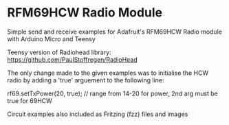 # RFM69HCW Radio Module

Simple send and receive examples for Adafruit's RFM69HCW Radio module with Arduino Micro and Teensy 

Teensy version of Radiohead library:
https://github.com/PaulStoffregen/RadioHead

The only change made to the given examples was to initialise the HCW radio by adding a 'true' arguement to the following line:

rf69.setTxPower(20, true);  // range from 14-20 for power, 2nd arg must be true for 69HCW

Circuit examples also included as Fritzing (fzz) files and images


